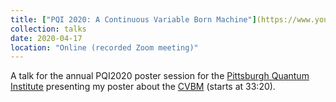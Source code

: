 ```yaml
---
title: ["PQI 2020: A Continuous Variable Born Machine"](https://www.youtube.com/watch?v=ImQeEs0BcQs&t=5304s)
collection: talks
date: 2020-04-17
location: "Online (recorded Zoom meeting)"
---
```


A talk for the annual PQI2020 poster session for the [Pittsburgh Quantum Institute](https://www.pqi.org/) presenting my poster about the [CVBM](https://arxiv.org/abs/2011.00904)  (starts at 33:20).
